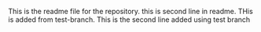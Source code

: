 This is the readme file for the repository.
this is second line in readme.
THis is added from test-branch.
This is the second line added using test branch
